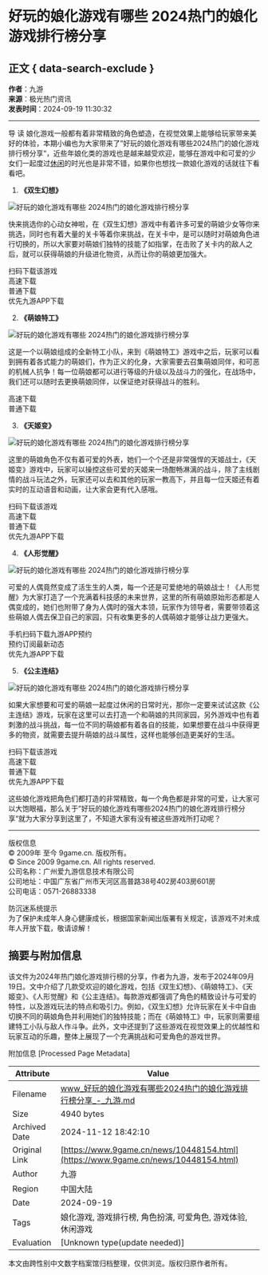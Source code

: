 # 好玩的娘化游戏有哪些 2024热门的娘化游戏排行榜分享

## 正文 { data-search-exclude }


**作者**：九游  
**来源**：极光热门资讯  
**发表时间**：2024-09-19 11:30:32  

---

导 读 娘化游戏一般都有着非常精致的角色塑造，在视觉效果上能够给玩家带来美好的体验，本期小编也为大家带来了”好玩的娘化游戏有哪些2024热门的娘化游戏排行榜分享“，近些年娘化类的游戏也是越来越受欢迎，能够在游戏中和可爱的少女们一起度过[休闲](https://www.9game.cn/topic/xiuxianlei/)的时光也是非常不错，如果你也想找一款娘化游戏的话就往下看看吧。

1. **《双生幻想》**

![好玩的娘化游戏有哪些 2024热门的娘化游戏排行榜分享](https://media.9game.cn/gamebase/ieu-eagle-docking-service/images/20240919/3/19/473d03859e88d2d25b0dc8b9a26c9285.png)

快来挑选你的心动女神啦，在《双生幻想》游戏中有着许多可爱的萌娘少女等你来挑选，同时也有着大量的关卡等着你来挑战，在关卡中，是可以随时对萌娘角色进行切换的，所以大家要对萌娘们独特的技能了如指掌，在击败了关卡内的敌人之后，就可以获得萌娘的升级进化物资，从而让你的萌娘更加强大。

扫码下载该游戏  
高速下载  
普通下载  
优先九游APP下载  

2. **《萌娘特工》**

![好玩的娘化游戏有哪些 2024热门的娘化游戏排行榜分享](https://media.9game.cn/gamebase/ieu-eagle-docking-service/images/20240919/6/22/16e62babdb89518087ff7dacd3209f99.jpeg)

这是一个以萌娘组成的全新特工小队，来到《萌娘特工》游戏中之后，玩家可以看到拥有着各式能力的萌娘们，作为正义的化身，大家需要去召集萌娘同伴，和可恶的机械人抗争！每一位萌娘都可以进行等级的升级以及战斗力的强化，在战场中，我们还可以随时去更换萌娘同伴，以保证绝对获得战斗的胜利。

高速下载  
普通下载  

3. **《天姬变》**

![好玩的娘化游戏有哪些 2024热门的娘化游戏排行榜分享](https://media.9game.cn/gamebase/ieu-eagle-docking-service/images/20240919/0/16/2730143ebf4ff58f32972bf3d1e56d42.png)

这里的萌娘角色不仅有着可爱的外表，她们一个个还是非常强悍的天姬战士，《天姬变》游戏中，玩家可以操控这些可爱的天姬来一场酣畅淋漓的战斗，除了主线剧情的战斗玩法之外，玩家还可以去和其他的玩家一教高下，并且每一位天姬还有着实时的互动语音和动画，让大家会更有代入感哦。

扫码下载该游戏  
高速下载  
普通下载  
优先九游APP下载  

4. **《人形觉醒》**

![好玩的娘化游戏有哪些 2024热门的娘化游戏排行榜分享](https://media.9game.cn/gamebase/ieu-eagle-docking-service/images/20240919/12/12/a67071b4f48bca2db1fca8beb7cbd5ad.jpeg)

可爱的人偶竟然变成了活生生的人类，每一个还是可爱绝地的萌娘战士！《人形觉醒》为大家打造了一个充满着科技感的未来世界，这里的所有萌娘原始形态都是人偶变成的，她们也附带了身为人偶时的强大本领，玩家作为领导者，需要带领着这些萌娘人偶去保卫自己的家园，只有收集更多的人偶萌娘才能够让战力更强大。

手机扫码下载九游APP预约  
预约订阅最新动态  
优先九游APP下载  

5. **《公主连结》**

![好玩的娘化游戏有哪些 2024热门的娘化游戏排行榜分享](https://media.9game.cn/gamebase/ieu-eagle-docking-service/images/20240919/2/18/9982990fb89a8f45112ef97742c936d6.png)

如果大家想要和可爱的萌娘一起度过休闲的日常时光，那你一定要来试试这款《公主连结》游戏，玩家在这里可以去打造一个和萌娘的共同家园，另外游戏中也有着刺激的战斗挑战，每一位不同的萌娘都有着各自的技能，如果想要在战斗中获得更多的物资，就需要去提升萌娘的战斗属性，这样也能够创造更美好的生活。

扫码下载该游戏  
高速下载  
普通下载  
优先九游APP下载  

这些娘化游戏把角色们都打造的非常精致，每一个角色都是非常的可爱，让大家可以大饱眼福，那么关于”好玩的娘化游戏有哪些2024热门的娘化游戏排行榜分享“就为大家分享到这里了，不知道大家有没有被这些游戏所打动呢？

---

版权信息  
© 2009年 至今 9game.cn. 版权所有。  
© Since 2009 9game.cn. All rights reserved.  
公司名称：广州爱九游信息技术有限公司  
公司地址：中国广东省广州市天河区高普路38号402房403房601房  
公司电话：0571-26883338  

防沉迷系统提示  
为了保护未成年人身心健康成长，根据国家新闻出版署有关规定，该游戏不对未成年人开放下载，敬请谅解！

## 摘要与附加信息

<!-- tcd_abstract -->
该文件为2024年热门娘化游戏排行榜的分享，作者为九游，发布于2024年09月19日。文中介绍了几款受欢迎的娘化游戏，包括《双生幻想》、《萌娘特工》、《天姬变》、《人形觉醒》和《公主连结》。每款游戏都强调了角色的精致设计与可爱的特性，以及游戏玩法的特点和吸引力。例如，《双生幻想》允许玩家在关卡中自由切换不同的萌娘角色并利用她们的独特技能；而在《萌娘特工》中，玩家则需要组建特工小队与敌人作斗争。此外，文中还提到了这些游戏在视觉效果上的优越性和玩家互动的乐趣，整体上展现了一个充满挑战和可爱角色的游戏世界。
<!-- tcd_abstract_end -->

附加信息 [Processed Page Metadata]

| Attribute       | Value                                  |
|-----------------|----------------------------------------|
| Filename        | www_好玩的娘化游戏有哪些2024热门的娘化游戏排行榜分享_-_九游.md                             |
| Size            | 4940 bytes                           |
| Archived Date   | 2024-11-12 18:42:10                             |
| Original Link   | [https://www.9game.cn/news/10448154.html](https://www.9game.cn/news/10448154.html)                       |
| Author          | 九游                               |
| Region          | 中国大陆                               |
| Date            | 2024-09-19                                 |
| Tags            | 娘化游戏, 游戏排行榜, 角色扮演, 可爱角色, 游戏体验, 休闲游戏                                 |
| Evaluation            | [Unknown type(update needed)]                                 |
<!-- tcd_table_end -->

本文由跨性别中文数字档案馆归档整理，仅供浏览。版权归原作者所有。
